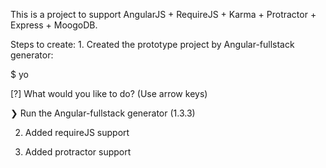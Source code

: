 This is a project to support AngularJS + RequireJS + Karma + Protractor + Express + MoogoDB.

Steps to create:
1.
Created the prototype project by Angular-fullstack generator:

$ yo

[?] What would you like to do? (Use arrow keys)

❯ Run the Angular-fullstack generator (1.3.3)


2. Added requireJS support

3. Added protractor support
